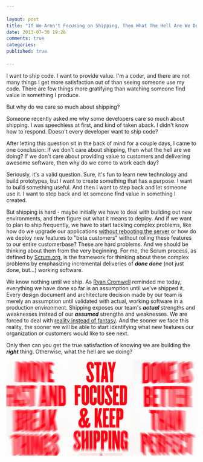 ```yaml
---

layout: post
title: "If We Aren't Focusing on Shipping, Then What The Hell Are We Doing?"
date: 2013-07-30 19:26
comments: true
categories: 
published: true

---
```

I want to ship code.  I want to provide value.  I'm a coder, and there are not many things I get more satisfaction out of than seeing someone use my code.  There are few things more gratifying than watching someone find value in something I produce.  

But why do we care so much about shipping?  

Someone recently asked me why some developers care so much about shipping.  I was speechless at first, and kind of taken aback.  I didn't know how to respond.  Doesn't every developer want to ship code?  

After letting this question sit in the back of mind for a couple days, I came to one conclusion: If we don't care about shipping, then what the hell are we doing?  If we don't care about providing value to customers and delivering awesome software, then why do we come to work each day?  

Seriously, it's a valid question.  Sure, it's fun to learn new technology and build prototypes, but I want to create something that has a purpose.  I want to build something useful.  And then I want to step back and let someone use it.  I want to step back and let someone find value in something I created.

But shipping is hard - maybe initially we have to deal with building out new environments, and then figure out what it means to deploy.  And if we want to plan to ship frequently, we have to start tackling complex problems, like how do we upgrade our applications [without rebooting the server][AgileSoftwareShippingDecisions] or how do we deploy new features to "beta customers" without rolling these features to our entire customerbase?  These are hard problems.  And we should be thinking about them from the very beginning.  For me, the Scrum process, as defined by [Scrum.org][ScrumDotOrg], is the framework for thinking about these complex problems by emphasizing incremental deliveries of ***done done*** (not just done, but...) working software.

We know nothing until we ship.  As [Ryan Cromwell][RyanCromwellTwitter] reminded me today, everything we have done so far is an assumption until we've shipped it.  Every design document and architecture decision made by our team is merely an assumption until validated with actual, working software in a production environment.  Shipping exposes our team's ***actual*** strengths and weaknesses instead of our ***assumed*** strengths and weaknesses.  We are forced to deal with [reality instead of fantasy][MonasteryImportanceOfShipping].  And the sooner we face this reality, the sooner we will be able to start identifying what new features our organization or customers would like to see next. 

Only then can you get the true satisfaction of knowing we are building the ***right*** thing.  Otherwise, what the hell are we doing?  

[![Just Keep Shipping](/images/posts/justkeepshipping.jpg)][JustKeepShippingAttribution]

[RyanCromwellTwitter]:https://twitter.com/cromwellryan
[AgileSoftwareShippingDecisions]:http://www.cio.com/article/728269/3_Ways_to_Be_More_Agile_With_Software_Shipping_Decisions
[MonasteryImportanceOfShipping]:http://blog.the-monastery.com/2013/04/the-importance-of-shipping-software.html
[ScrumDotOrg]:http://www.scrum.org/
[JustKeepShippingAttribution]:http://www.flickr.com/photos/thomashawk/7279292020/
  
